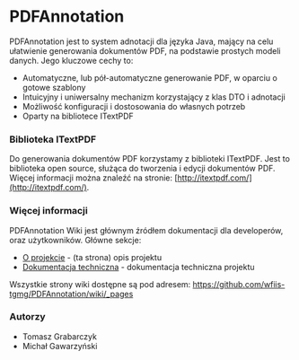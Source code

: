 PDFAnnotation
=============

PDFAnnotation jest to system adnotacji dla języka Java, mający na celu ułatwienie generowania dokumentów PDF, na podstawie prostych modeli danych. Jego kluczowe cechy to: 

* Automatyczne, lub pół-automatyczne generowanie PDF, w oparciu o gotowe szablony
* Intuicyjny i uniwersalny mechanizm korzystający z klas DTO i adnotacji
* Możliwość konfiguracji i dostosowania do własnych potrzeb
* Oparty na bibliotece ITextPDF

### Biblioteka ITextPDF

Do generowania dokumentów PDF korzystamy z biblioteki ITextPDF. Jest to biblioteka open source, służąca do tworzenia i edycji dokumentów PDF. Więcej informacji można znaleźć na stronie: [http://itextpdf.com/](http://itextpdf.com/).

### Więcej informacji

PDFAnnotation Wiki jest głównym źródłem dokumentacji dla developerów, oraz użytkowników. Główne sekcje:

* [O projekcie](https://github.com/wfiis-tgmg/PDFAnnotation/wiki/O-projekcie-PDFAnnotation) - (ta strona) opis projektu
* [Dokumentacja techniczna](https://github.com/wfiis-tgmg/PDFAnnotation/wiki/Dokumentacja-techniczna) - dokumentacja techniczna projektu


Wszystkie strony wiki dostępne są pod adresem: https://github.com/wfiis-tgmg/PDFAnnotation/wiki/_pages

### Autorzy

* Tomasz Grabarczyk
* Michał Gawarzyński

